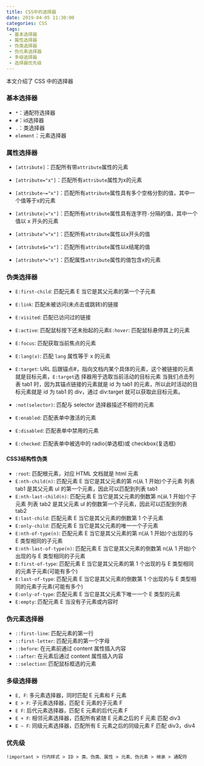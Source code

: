 ```yaml
---
title: CSS中的选择器
date: 2019-04-05 11:30:00
categories: CSS
tags:
 - 基本选择器
 - 属性选择器
 - 伪类选择器
 - 伪元素选择器
 - 多级选择器
 - 选择器优先级
---
```


本文介绍了 CSS 中的选择器

<!--more-->

### 基本选择器

- `*`：通配符选择器
- `#`：id选择器
- `.`：类选择器
- `element`：元素选择器

### 属性选择器

- `[attribute]`：匹配所有带`attribute`属性的元素
- `[attribute="x"]`：匹配所有`attribute`属性为x的元素
- `[attribute~="x"]`：匹配所有`attribute`属性具有多个空格分割的值，其中一个值等于x的元素
- `[attribute|="x"]`：匹配所有`attribute`属性具有连字符`-`分隔的值，其中一个值以 x 开头的元素



- `[attribute^="x"]`：匹配所有`attribute`属性以x开头的值
- `[attribute$="x"]`：匹配所有`attribute`属性以x结尾的值
- `[attribute*="x"]`：匹配属性`attribute`属性的值包含x的元素

### 伪类选择器

- `E:first-child`: 匹配元素 E 当它是其父元素的第一个子元素
- `E:link`: 匹配未被访问(未点击或跳转)的链接
- `E:visited`: 匹配已访问过的链接
- `E:active`: 匹配鼠标按下还未抬起的元素`E:hover`: 匹配鼠标悬停其上的元素
- `E:focus`: 匹配获取当前焦点的元素
- `E:lang(x)`: 匹配 `lang` 属性等于 x 的元素



- `E:target`: URL 后跟锚点#，指向文档内某个具体的元素，这个被链接的元素就是目标元素，`E:target`选 择器用于选取当前活动的目标元素 当我们点击列表 tab1 时，因为其锚点链接的元素就是 id 为 tab1 的元素，所以此时活动的目标元素就是 id 为 tab1 的 div，通过 div:target 就可以获取此目标元素。
- `:not(selector)`: 匹配与 selector 选择器描述不相符的元素
- `E:enabled`: 匹配表单中激活的元素
- `E:disabled`: 匹配表单中禁用的元素
- `E:checked`: 匹配表单中被选中的 radio(单选框)或 checkbox(复选框)

#### CSS3结构性伪类

- `:root`: 匹配根元素，对应 HTML 文档就是 html 元素
- `E:nth-child(n)`: 匹配元素 E 当它是其父元素的第 n(从 1 开始)个子元素 列表 tab1 是其父元素 ul 的第一个元素，因此可以匹配到列表 tab1
- `E:nth-last-child(n)`: 匹配元素 E 当它是其父元素的倒数第 n(从 1 开始)个子元素 列表 tab2 是其父元素 ul 的倒数第一个子元素，因此可以匹配到列表 tab2
- `E:last-child`: 匹配元素 E 当它是其父元素的倒数第 1 个子元素
- `E:only-child`: 匹配元素 E 当它是其父元素的唯一一个子元素
- `E:nth-of-type(n)`: 匹配元素 E 当它是其父元素的第 n(从 1 开始)个出现的与 E 类型相同的子元素
- `E:nth-last-of-type(n)`: 匹配元素 E 当它是其父元素的倒数第 n(从 1 开始)个出现的与 E 类型相同的子元素
- `E:first-of-type`: 匹配元素 E 当它是其父元素的第 1 个出现的与 E 类型相同的元素子元素(可能有多个)
- `E:last-of-type`: 匹配元素 E 当它是其父元素的倒数第 1 个出现的与 E 类型相同的元素子元素(可能有多个)
- `E:only-of-type`: 匹配元素 E 当它是其父元素下唯一一个 E 类型的元素
- `E:empty`: 匹配元素 E 当没有子元素或内容时

### 伪元素选择器

- `::first-line`: 匹配元素的第一行
- `::first-letter`: 匹配元素的第一个字母
- `::before`: 在元素前通过 content 属性插入内容
- `::after`: 在元素后通过 content 属性插入内容
- `::selection`: 匹配鼠标框选的元素

### 多级选择器

- `E, F`: 多元素选择器，同时匹配 E 元素和 F 元素
- `E > F`: 子元素选择器，匹配 E 元素的子元素 F
- `E F`: 后代元素选择器，匹配 E 元素的后代元素 F
- `E + F`: 相邻元素选择器，匹配所有紧随 E 元素之后的 F 元素 匹配 div3
- `E ~ F`: 同级元素选择器，匹配所有 E 元素之后的同级元素 F 匹配 div3，div4

### 优先级

`!important > 行内样式 > ID > 类、伪类、属性 > 元素、伪元素 > 继承 > 通配符`